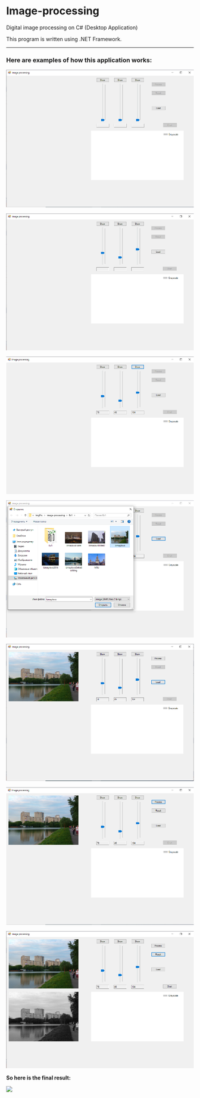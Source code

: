 # Image-processing
Digital image processing on C# (Desktop Application)

This program is written using .NET Framework.

<hr>

<p><h3>Here are examples of how this application works:</h3></p>

<p><img src="Ex1/Screenshots/Step1.png"></p>

<p><img src="Ex1/Screenshots/Step2.png"></p>

<p><img src="Ex1/Screenshots/Step3.png"></p>

<p><img src="Ex1/Screenshots/Step4.png"></p>

<p><img src="Ex1/Screenshots/Step5.png"></p>

<p><img src="Ex1/Screenshots/Step6.png"></p>

<p><img src="Ex1/Screenshots/Step7.png"></p>

<p><strong>So here is the final result:</strong></p>

<p><img src="Screenshots/Result.png"></p>
